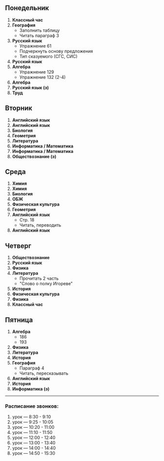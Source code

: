 ## Понедельник
1. **Классный час**  
2. **География**  
   - Заполнить таблицу  
   - Читать параграф 3
3. **Русский язык**  
   - Упражнение 61
   - Подчеркнуть основу предложения
   - Тип сказуемого (СГС, СИС)
4. **Русский язык**  
5. **Алгебра**  
   - Упражнение 129  
   - Упражнение 132 (2-4)
6. **Алгебра**  
7. **Русский язык (э)**  
8. **Труд**

## Вторник
1. **Английский язык**  
2. **Английский язык**  
3. **Биология**  
4. **Геометрия**
5. **Литература**  
6. **Информатика / Математика**  
7. **Информатика / Математика**  
8. **Обществознание (э)**

## Среда
1. **Химия**  
2. **Химия**
3. **Биология**  
4. **ОБЖ**  
5. **Физическая культура**  
6. **Геометрия**  
7. **Английский язык**
   - Стр. 18
   - Читать, переводить
8. **Английский язык**

## Четверг
1. **Обществознание**  
2. **Русский язык**  
3. **Физика**  
4. **Литература**
   - Прочитать 2 часть
   - "Слово о полку Игореве"
5. **История**  
6. **Физическая культура**  
7. **Физика**  
8. **Классный час**

## Пятница
1. **Алгебра**
   - 186
   - 193
2. **Физика**  
3. **Литература**  
4. **История**  
5. **География**
   - Параграф 4
   - Читать, пересказывать
6. **Английский язык**  
7. **История**  
8. **Информатика (э)**

---

### Расписание звонков:
1. урок — 8:30 - 9:10  
2. урок — 9:25 - 10:05  
3. урок — 10:20 - 11:00  
4. урок — 11:10 - 11:50  
5. урок — 12:00 - 12:40  
6. урок — 13:00 - 13:40  
7. урок — 14:00 - 14:40  
8. урок — 14:50 - 15:30

